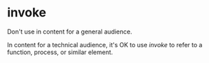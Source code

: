 # invoke

Don't use in content for a general audience.

In content for a technical audience, it's OK to use *invoke* to refer to a function, process, or similar element.
